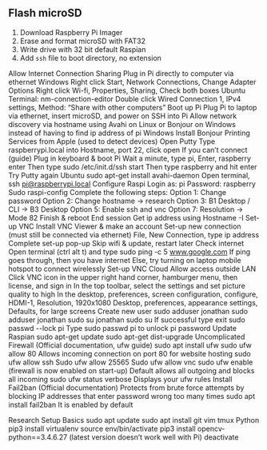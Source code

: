 ## Flash microSD
1. Download Raspberry Pi Imager
2. Erase and format microSD with FAT32
3. Write drive with 32 bit default Raspian
4. Add `ssh` file to boot directory, no extension

Allow Internet Connection Sharing
    Plug in Pi directly to computer via ethernet
Windows
Right click Start, Network Connections, Change Adapter Options
Right click Wi-fi, Properties, Sharing, Check both boxes
Ubuntu
Terminal: nm-connection-editor
Double click Wired Connection 1, IPv4 settings, Method: “Share with other computers”
Boot up Pi
Plug Pi to laptop via ethernet, insert microSD, and power on
SSH into Pi
    Allow network discovery via hostname using Avahi on Linux or Bonjour on Windows instead of having to find ip address of pi
Windows
Install Bonjour Printing Services from Apple (used to detect devices)
Open Putty
Type raspberrypi.local into Hostname, port 22, click open
If you can’t connect (guide)
Plug in keyboard & boot Pi
Wait a minute, type pi, Enter, raspberry enter
Then type sudo /etc/init.d/ssh start
Then type raspberry and hit enter
Try Putty again
Ubuntu
sudo apt-get install avahi-daemon
Open terminal, ssh pi@raspberrypi.local
Configure Raspi
Login as: pi
Password: raspberry
Sudo raspi-config
Complete the following steps:
Option 1: Change password
Option 2: Change hostname → research
Option 3: B1 Desktop / CLI → B3 Desktop
Option 5: Enable ssh and vnc
Option 7: Resolution → Mode 82
Finish & reboot
End session
Get ip address using Hostname -I 
Set-up VNC
Install VNC Viewer & make an account
Set-up new connection (must still be connected via ethernet)
File, New Connection, type ip address
Complete set-up pop-up
Skip wifi & update, restart later
Check internet
Open terminal (ctrl alt t) and type sudo ping -c 5 www.google.com
If ping goes through, then you have internet
Else, try turning on laptop mobile hotspot to connect wirelessly
Set-up VNC Cloud
        Allow access outside LAN
Click VNC icon in the upper right hand corner, hamburger menu, then license, and sign in
In the top toolbar, select the settings and set picture quality to high
In the desktop, preferences, screen configuration, configure, HDMI-1, Resolution, 1920x1080
Desktop, preferences, appearance settings, Defaults, for large screens
Create new user
sudo adduser jonathan
sudo adduser jonathan sudo
su jonathan
sudo su
If successful type exit
sudo passwd --lock pi
Type sudo passwd pi to unlock pi password
Update Raspian
sudo apt-get update
sudo apt-get dist-upgrade
Uncomplicated Firewall (Official documentation, ufw guide)
sudo apt install ufw
sudo ufw allow 80
Allows incoming connection on port 80 for website hosting
sudo ufw allow ssh
Sudo ufw allow 25565
Sudo ufw allow vnc
sudo ufw enable (firewall is now enabled on start-up)
Default allows all outgoing and blocks all incoming
sudo ufw status verbose
Displays your ufw rules
Install Fail2ban (Official documentation)
Protects from brute force attempts by blocking IP addresses that enter password wrong too many times
sudo apt install fail2ban
It is enabled by default

Research Setup
Basics
sudo apt update
sudo apt install git vim tmux
Python
pip3 install virtualenv
source env/bin/activate
pip3 install opencv-python==3.4.6.27 (latest version doesn’t work well with Pi)
deactivate
